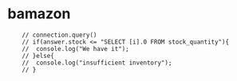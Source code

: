 # bamazon
        // connection.query() 
        // if(answer.stock <= "SELECT [i].0 FROM stock_quantity"){
        //  console.log("We have it");
        // }else{
        //  console.log("insufficient inventory");
        // }
